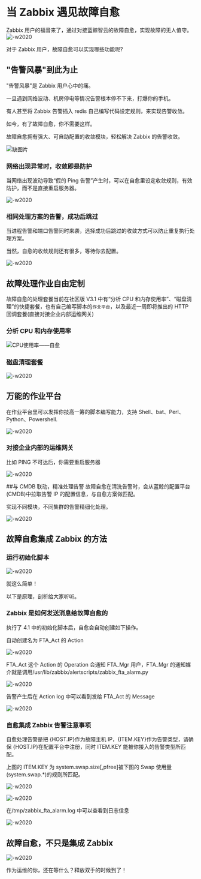 # 当 Zabbix 遇见故障自愈

Zabbix 用户的福音来了，通过对接蓝鲸智云的故障自愈，实现故障的无人值守。
![-w2020](../assets/15060385121293.jpg)

对于 Zabbix 用户，故障自愈可以实现哪些功能呢?

## "告警风暴"到此为止

"告警风暴"是 Zabbix 用户心中的痛。

一旦遇到网络波动、机房停电等情况告警根本停不下来，打爆你的手机。

有人甚至将 Zabbix 告警插入 redis 自己编写代码设定规则，来实现告警收敛。

如今，有了故障自愈，你不需要这样。

故障自愈拥有强大、可自助配置的收敛模块，轻松解决 Zabbix 的告警收敛。

![缺图片](../assets/15040067360890.jpg)

### 网络出现异常时，收敛即是防护

当网络出现波动导致“假的 Ping 告警”产生时，可以在自愈里设定收敛规则，有效防护，而不是直接重启服务器。

![-w2020](../assets/15060131567224.jpg)

### 相同处理方案的告警，成功后跳过

当进程告警和端口告警同时来袭，选择成功后跳过的收敛方式可以防止重复执行处理方案。

当然，自愈的收敛规则还有很多，等待你去配置。

![-w2020](../assets/15060122272210.jpg)

## 故障处理作业自由定制

故障自愈的处理套餐当前在社区版 V3.1 中有“分析 CPU 和内存使用率”、“磁盘清理”的快捷套餐，也有自己编写脚本的`作业平台`，以及最近一周即将推出的 HTTP 回调套餐(直接对接企业内部运维网关)

### 分析 CPU 和内存使用率

![CPU使用率——自愈](../assets/CPU%E4%BD%BF%E7%94%A8%E7%8E%87%E2%80%94%E2%80%94%E8%87%AA%E6%84%88.png)

### 磁盘清理套餐

![-w2020](../assets/15060398388668.jpg)

## 万能的作业平台

在作业平台里可以发挥你技高一筹的脚本编写能力，支持 Shell、bat、Perl、Python、Powershell.

![-w2020](../assets/15060120685247.jpg)

### 对接企业内部的运维网关

比如 PING 不可达后，你需要重启服务器

![-w2020](../assets/15060116985910.jpg)

##与 CMDB 联动，精准处理告警
故障自愈在清洗告警时，会从蓝鲸的配置平台(CMDB)中拉取告警 IP 的配置信息，与自愈方案做匹配。

实现不同模块，不同集群的告警精细化处理。

![-w2020](../assets/15060141816012.jpg)

## 故障自愈集成 Zabbix 的方法
### 运行初始化脚本

![-w2020](../assets/15060403024197.png)

就这么简单！

以下是原理，剖析给大家听听。

### Zabbix 是如何发送消息给故障自愈的

执行了 4.1 中的初始化脚本后，自愈会自动创建如下操作。

自动创建名为 FTA_Act 的 Action

![-w2020](../assets/15060403626099.jpg)

FTA_Act 这个 Action 的 Operation 会通知 FTA_Mgr 用户，FTA_Mgr 的通知媒介就是调用/usr/lib/zabbix/alertscripts/zabbix_fta_alarm.py

![-w2020](../assets/15060409949390.jpg)

告警产生后在 Action log 中可以看到发给 FTA_Act 的 Message

![-w2020](../assets/15060403778865.jpg)

### 自愈集成 Zabbix 告警注意事项

自愈处理告警是把 {HOST.IP}作为故障主机 IP，{ITEM.KEY}作为告警类型，请确保 {HOST.IP}在配置平台中注册，同时 ITEM.KEY 能被你接入的告警类型所匹配。

上图的 ITEM.KEY 为 system.swap.size[,pfree]被下图的 Swap 使用量(system.swap.*)的规则所匹配。

![-w2020](../assets/15060407047244.jpg)

![-w2020](../assets/15060408193567.jpg)

在/tmp/zabbix_fta_alarm.log 中可以查看到日志信息

![-w2020](../assets/15060409189531.jpg)

## 故障自愈，不只是集成 Zabbix

![-w2020](../assets/15060122755230.jpg)

作为运维的你，还在等什么？释放双手的时候到了！
